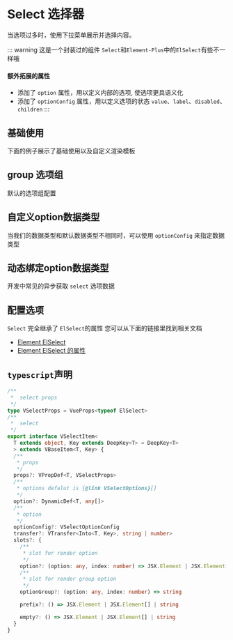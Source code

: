 # Select 选择器

当选项过多时，使用下拉菜单展示并选择内容。  

::: warning 这是一个封装过的组件
`Select`和`Element-Plus`中的`ElSelect`有些不一样哦

#### 额外拓展的属性
- 添加了 `option` 属性，用以定义内部的选项, 使选项更具语义化
- 添加了 `optionConfig` 属性，用以定义选项的状态 `value`、`label`、`disabled`、`children`
:::

## 基础使用

下面的例子展示了基础使用以及自定义渲染模板

<demo src="../../examples/api/select/basic.tsx" />

## group 选项组

默认的选项组配置

<demo src="../../examples/api/select/group.tsx" />


## 自定义option数据类型

当我们的数据类型和默认数据类型不相同时，可以使用 `optionConfig` 来指定数据类型

<demo src="../../examples/api/select/custom.tsx" /> 

## 动态绑定option数据类型

开发中常见的异步获取 `select` 选项数据

<demo src="../../examples/api/select/dynamic.tsx" />


## 配置选项

`Select` 完全继承了 `ElSelect`的属性 您可以从下面的链接里找到相关文档
- [Element ElSelect ](https://element-plus.org/zh-CN/component/select.html)
- [Element ElSelect  的属性](https://element-plus.org/zh-CN/component/select.html#select-%E5%B1%9E%E6%80%A7)


## `typescript`声明

```typescript
/**
 *  select props
 */
type VSelectProps = VueProps<typeof ElSelect>
/**
 *  select
 */
export interface VSelectItem<
  T extends object, Key extends DeepKey<T> = DeepKey<T>
  > extends VBaseItem<T, Key> {
  /**
   * props
   */
  props?: VPropDef<T, VSelectProps>
  /**
   * options defalut is {@link VSelectOptions}[]
   */
  option?: DynamicDef<T, any[]>
  /**
   * option
   */
  optionConfig?: VSelectOptionConfig
  transfer?: VTransfer<Into<T, Key>, string | number>
  slots?: {
    /**
     * slot for render option
     */
    option?: (option: any, index: number) => JSX.Element | JSX.Element[] | string
    /**
     * slot for render group option
     */
    optionGroup?: (option: any, index: number) => string

    prefix?: () => JSX.Element | JSX.Element[] | string

    empty?: () => JSX.Element | JSX.Element[] | string
  }
}
```